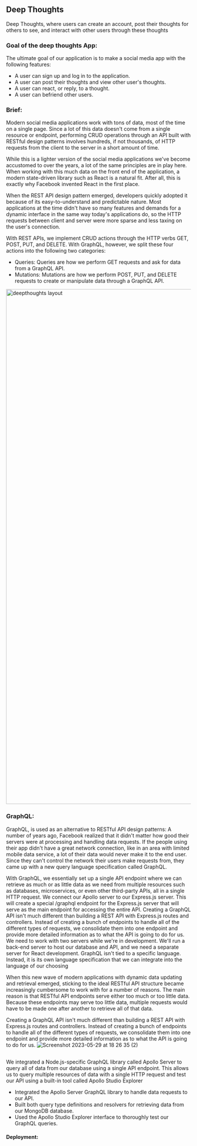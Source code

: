 ##  Deep Thoughts 

Deep Thoughts, where users can create an account, post their thoughts for others to see, and interact with other users through these thoughts

### Goal of the deep thoughts App:

The ultimate goal of our application is to make a social media app with the following features:

* A user can sign up and log in to the application.
* A user can post their thoughts and view other user's thoughts.
* A user can react, or reply, to a thought.
* A user can befriend other users.

###  Brief: 
Modern social media applications work with tons of data, most of the time on a single page. Since a lot of this data doesn't come from a single resource or endpoint, performing CRUD operations through an API built with RESTful design patterns involves hundreds, if not thousands, of HTTP requests from the client to the server in a short amount of time.

While this is a lighter version of the social media applications we've become accustomed to over the years, a lot of the same principles are in play here. When working with this much data on the front end of the application, a modern state-driven library such as React is a natural fit. After all, this is exactly why Facebook invented React in the first place.

When the REST API design pattern emerged, developers quickly adopted it because of its easy-to-understand and predictable nature. Most applications at the time didn't have so many features and demands for a dynamic interface in the same way today's applications do, so the HTTP requests between client and server were more sparse and less taxing on the user's connection.

With REST APIs, we implement CRUD actions through the HTTP verbs GET, POST, PUT, and DELETE. With GraphQL, however, we split these four actions into the following two categories:
* Queries: Queries are how we perform GET requests and ask for data from a GraphQL API.
* Mutations: Mutations are how we perform POST, PUT, and DELETE requests to create or manipulate data through a GraphQL API.
<img width="1399" alt="deepthoughts layout" src="https://github.com/Pizzan8t0r/deep-thoughts/assets/131811220/168ba5e1-4f86-45b8-9d3f-c50bf0307df1">

###  GraphQL: 
GraphQL, is used as an alternative to RESTful API design patterns:
A number of years ago, Facebook realized that it didn't matter how good their servers were at processing and handling data requests. If the people using their app didn't have a great network connection, like in an area with limited mobile data service, a lot of their data would never make it to the end user. Since they can't control the network their users make requests from, they came up with a new query language specification called GraphQL.

With GraphQL, we essentially set up a single API endpoint where we can retrieve as much or as little data as we need from multiple resources such as databases, microservices, or even other third-party APIs, all in a single HTTP request. We connect our Apollo server to our Express.js server. This will create a special /graphql endpoint for the Express.js server that will serve as the main endpoint for accessing the entire API. Creating a GraphQL API isn't much different than building a REST API with Express.js routes and controllers. Instead of creating a bunch of endpoints to handle all of the different types of requests, we consolidate them into one endpoint and provide more detailed information as to what the API is going to do for us. We need to work with two servers while we're in development. We'll run a back-end server to host our database and API, and we need a separate server for React development.
GraphQL isn't tied to a specific language. Instead, it is its own language specification that we can integrate into the language of our choosing

When this new wave of modern applications with dynamic data updating and retrieval emerged, sticking to the ideal RESTful API structure became increasingly cumbersome to work with for a number of reasons. The main reason is that RESTful API endpoints serve either too much or too little data. Because these endpoints may serve too little data, multiple requests would have to be made one after another to retrieve all of that data.

Creating a GraphQL API isn't much different than building a REST API with Express.js routes and controllers. Instead of creating a bunch of endpoints to handle all of the different types of requests, we consolidate them into one endpoint and provide more detailed information as to what the API is going to do for us.
![Screenshot 2023-05-29 at 18 26 35 (2)](https://github.com/Pizzan8t0r/deep-thoughts/assets/131811220/95aad7b6-43aa-418e-b0b8-b27cd53e5106)

##  
We integrated a Node.js-specific GraphQL library called Apollo Server to query all of data from our database using a single API endpoint. This allows us to query multiple resources of data with a single HTTP request and test our API using a built-in tool called Apollo Studio Explorer

* Integrated the Apollo Server GraphQL library to handle data requests to our API.
* Built both query type definitions and resolvers for retrieving data from our MongoDB database.
* Used the Apollo Studio Explorer interface to thoroughly test our GraphQL queries.
#### Deployment: 

